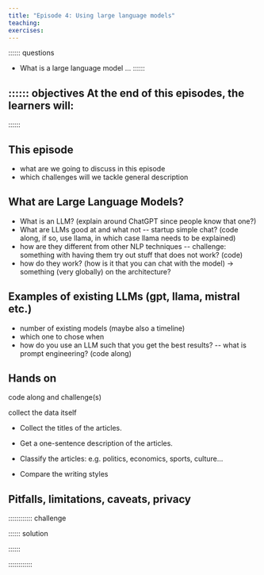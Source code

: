 ```yaml
---
title: "Episode 4: Using large language models"
teaching: 
exercises: 
---
```


:::::: questions 
- What is a large language model
...
::::::

:::::: objectives
At the end of this episodes, the learners will:
- 
::::::

## This episode
- what are we going to discuss in this episode
- which challenges will we tackle
general description

## What are Large Language Models?
- What is an LLM? (explain around ChatGPT since people know that one?)
- What are LLMs good at and what not
-- startup simple chat? (code along, if so, use llama, in which case llama needs to be explained)
- how are they different from other NLP techniques
-- challenge: something with having them try out stuff that does not work? (code)
- how do they work? (how is it that you can chat with the model) -> something (very globally) on the architecture?

## Examples of existing LLMs (gpt, llama, mistral etc.)
- number of existing models (maybe also a timeline)
- which one to chose when
- how do you use an LLM such that you get the best results?
-- what is prompt engineering? (code along)

## Hands on
code along and challenge(s)

collect the data itself

- Collect the titles of the articles.

- Get a one-sentence description of the articles.

- Classify the articles: e.g. politics, economics, sports, culture...

- Compare the writing styles

## Pitfalls, limitations, caveats, privacy


:::::::::::: challenge 



:::::: solution

::::::

::::::::::::


